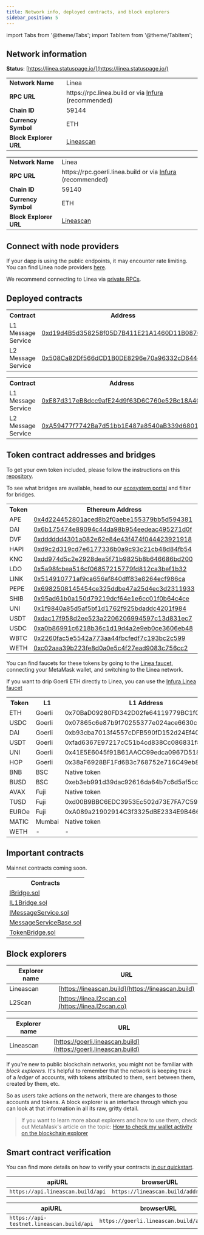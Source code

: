 ```yaml
---
title: Network info, deployed contracts, and block explorers
sidebar_position: 5
---
```


import Tabs from '@theme/Tabs'; import TabItem from '@theme/TabItem';

## Network information

**Status**: [https://linea.statuspage.io/](https://linea.statuspage.io/)

<Tabs groupId="Mainnet-Testnet" className="my-tabs">
  <TabItem 
  value="Mainnet" label="Mainnet" default>
<table>
    <tr>
        <td align="left"><b>Network Name</b></td>
        <td align="left">Linea</td>
    </tr>
    <tr>
        <td align="left"><b>RPC URL</b></td>
        <td align="left">https://rpc.linea.build or via <a href="https://support.linea.build/hc/en-us/articles/15752713253147">Infura</a> (recommended)</td>
    </tr>
    <tr>
        <td align="left"><b>Chain ID</b></td>
        <td align="left">59144</td>
    </tr>
    <tr>
        <td align="left"><b>Currency Symbol</b></td>
        <td align="left">ETH</td>
    </tr>
    <tr>
        <td align="left"><b>Block Explorer URL</b></td>
        <td align="left"> <a href="https://lineascan.build/">Lineascan</a>  </td>
    </tr>
</table>

  </TabItem>
  <TabItem value="Testnet" label="Testnet">
<table>
    <tr>
        <td align="left"><b>Network Name</b></td>
        <td align="left">Linea</td>
    </tr>
    <tr>
        <td align="left"><b>RPC URL</b></td>
        <td align="left">https://rpc.goerli.linea.build or via <a href="https://support.linea.build/hc/en-us/articles/15752713253147">Infura</a> (recommended)</td>
    </tr>
    <tr>
        <td align="left"><b>Chain ID</b></td>
        <td align="left">59140</td>
    </tr>
    <tr>
        <td align="left"><b>Currency Symbol</b></td>
        <td align="left">ETH</td>
    </tr>
    <tr>
        <td align="left"><b>Block Explorer URL</b></td>
        <td align="left"> <a href="https://goerli.lineascan.build">Lineascan</a> </td>
    </tr>
</table>
</TabItem> 
</Tabs>

## Connect with node providers

If your dapp is using the public endpoints, it may encounter rate limiting. You can find Linea node providers [here](../build-on-linea/tooling/node-providers.md).

We recommend connecting to Linea via [private RPCs](../build-on-linea/tooling/node-providers.md#private-rpc).

## Deployed contracts

<Tabs groupId="Mainnet-Testnet" className="my-tabs">
  <TabItem value="Mainnet" label="Mainnet" default>
      <table>
  <tr>
    <th>Contract</th>
    <th>Address</th>
  </tr>
  <tr>
    <td>L1 Message Service</td>
    <td><a href="https://etherscan.io/address/0xd19d4B5d358258f05D7B411E21A1460D11B0876F">0xd19d4B5d358258f05D7B411E21A1460D11B0876F</a></td>
  </tr>
  <tr>
    <td>L2 Message Service</td>
    <td><a href="https://lineascan.build/address/0x508Ca82Df566dCD1B0DE8296e70a96332cD644ec">0x508Ca82Df566dCD1B0DE8296e70a96332cD644ec</a></td>
  </tr>
</table>
  </TabItem>
  <TabItem value="Testnet" label="Testnet">
    <table>
  <tr>
    <th>Contract</th>
    <th>Address</th>
  </tr>
  <tr>
    <td>L1 Message Service</td>
    <td><a href="https://goerli.etherscan.io/address/0xe87d317eb8dcc9afe24d9f63d6c760e52bc18a40">0xE87d317eB8dcc9afE24d9f63D6C760e52Bc18A40</a></td>
  </tr>
  <tr>
    <td>L2 Message Service</td>
    <td><a href="https://explorer.goerli.linea.build/address/0xA59477f7742Ba7d51bb1E487a8540aB339d6801d">0xA59477f7742Ba7d51bb1E487a8540aB339d6801d</a></td>
  </tr>
</table>
  </TabItem>
</Tabs>

## Token contract addresses and bridges

<Tabs groupId="Mainnet-Testnet" className="my-tabs">
  <TabItem value="Mainnet" label="Mainnet" default>
 

 To get your own token included, please follow the instructions on this [repository](https://github.com/Consensys/linea-token-list).


 To see what bridges are available, head to our [ecosystem portal](https://linea.build/apps) and filter for bridges.

 <table>
  <tr>
    <th>Token</th>
    <th>Ethereum Address</th>
    <th>Linea Address</th>
  </tr>
  <tr>
    <td>APE</td>
    <td><a href="https://etherscan.io/address/0x4d224452801aced8b2f0aebe155379bb5d594381">0x4d224452801aced8b2f0aebe155379bb5d594381</a></td>
    <td><a href="https://lineascan.build/address/0x6bAA318CF7C51C76e17ae1EbE9Bbff96AE017aCB">0x6bAA318CF7C51C76e17ae1EbE9Bbff96AE017aCB</a></td>
  </tr>
  <tr>
    <td>DAI</td>
<td><a href="https://etherscan.io/token/0x6b175474e89094c44da98b954eedeac495271d0f">0x6b175474e89094c44da98b954eedeac495271d0f</a></td>
    <td><a href="https://lineascan.build/address/0x4AF15ec2A0BD43Db75dd04E62FAA3B8EF36b00d5">0x4AF15ec2A0BD43Db75dd04E62FAA3B8EF36b00d5</a></td>
  </tr>
  <tr>
    <td>DVF</td>
<td><a href="https://etherscan.io/token/0xdddddd4301a082e62e84e43f474f044423921918">0xdddddd4301a082e62e84e43f474f044423921918</a></td>
    <td><a href="https://lineascan.build/address/0x1f031f8c523b339c7a831355879e3568fa3eb263">0x1f031f8c523b339c7a831355879e3568fa3eb263</a></td>
  </tr>
  <tr>
    <td>HAPI</td>
<td><a href="https://etherscan.io/token/0xd9c2d319cd7e6177336b0a9c93c21cb48d84fb54">0xd9c2d319cd7e6177336b0a9c93c21cb48d84fb54</a></td>
    <td><a href="https://lineascan.build/address/0x0e5F2ee8C29e7eBc14e45dA7FF90566d8c407dB7">0x0e5F2ee8C29e7eBc14e45dA7FF90566d8c407dB7</a></td>
  </tr>
  <tr>
    <td>KNC</td>
<td><a href="https://etherscan.io/token/0xdd974d5c2e2928dea5f71b9825b8b646686bd200">0xdd974d5c2e2928dea5f71b9825b8b646686bd200</a></td>
    <td><a href="https://lineascan.build/address/0x3b2F62d42DB19B30588648bf1c184865D4C3B1D6">0x3b2F62d42DB19B30588648bf1c184865D4C3B1D6</a></td>
  </tr>
  <tr>
    <td>LDO</td>
<td><a href="https://etherscan.io/token/0x5a98fcbea516cf06857215779fd812ca3bef1b32">0x5a98fcbea516cf06857215779fd812ca3bef1b32</a></td>
    <td><a href="https://lineascan.build/address/0x0e076AAFd86a71dCEAC65508DAF975425c9D0cB6">0x0e076AAFd86a71dCEAC65508DAF975425c9D0cB6</a></td>
  </tr>
  <tr>
    <td>LINK</td>
<td><a href="https://etherscan.io/token/0x514910771af9ca656af840dff83e8264ecf986ca">0x514910771af9ca656af840dff83e8264ecf986ca</a></td>
    <td><a href="https://lineascan.build/address/0x5B16228B94b68C7cE33AF2ACc5663eBdE4dCFA2d">0x5B16228B94b68C7cE33AF2ACc5663eBdE4dCFA2d</a></td>
  </tr>
  <tr>
    <td>PEPE</td>
<td><a href="https://etherscan.io/token/0x6982508145454ce325ddbe47a25d4ec3d2311933">0x6982508145454ce325ddbe47a25d4ec3d2311933</a></td>
    <td><a href="https://lineascan.build/address/0x7da14988E4f390C2E34ed41DF1814467D3aDe0c3">0x7da14988E4f390C2E34ed41DF1814467D3aDe0c3</a></td>
  </tr>
  <tr>
    <td>SHIB</td>
<td><a href="https://etherscan.io/token/0x95ad61b0a150d79219dcf64e1e6cc01f0b64c4ce">0x95ad61b0a150d79219dcf64e1e6cc01f0b64c4ce</a></td>
    <td><a href="https://lineascan.build/address/0x99AD925C1Dc14Ac7cc6ca1244eeF8043C74E99d5">0x99AD925C1Dc14Ac7cc6ca1244eeF8043C74E99d5</a></td>
  </tr>
  <tr>
    <td>UNI</td>
<td><a href="https://etherscan.io/token/0x1f9840a85d5af5bf1d1762f925bdaddc4201f984">0x1f9840a85d5af5bf1d1762f925bdaddc4201f984</a></td>
    <td><a href="https://lineascan.build/address/0x636B22bC471c955A8DB60f28D4795066a8201fa3">0x636B22bC471c955A8DB60f28D4795066a8201fa3</a></td>
  </tr>
  <tr>
    <td>USDT</td>
  <td><a href="https://etherscan.io/token/0xdac17f958d2ee523a2206206994597c13d831ec7">0xdac17f958d2ee523a2206206994597c13d831ec7</a></td>
    <td><a href="https://lineascan.build/address/0xA219439258ca9da29E9Cc4cE5596924745e12B93">0xA219439258ca9da29E9Cc4cE5596924745e12B93</a></td>
  </tr>
  <tr>
    <td>USDC</td>
<td><a href="https://etherscan.io/token/0xa0b86991c6218b36c1d19d4a2e9eb0ce3606eb48">0xa0b86991c6218b36c1d19d4a2e9eb0ce3606eb48</a></td>
    <td><a href="https://lineascan.build/address/0x176211869cA2b568f2A7D4EE941E073a821EE1ff">0x176211869cA2b568f2A7D4EE941E073a821EE1ff</a></td>
  </tr>
  <tr>
    <td>WBTC</td>
<td><a href="https://etherscan.io/token/0x2260fac5e5542a773aa44fbcfedf7c193bc2c599">0x2260fac5e5542a773aa44fbcfedf7c193bc2c599</a></td>
    <td><a href="https://lineascan.build/address/0x3aAB2285ddcDdaD8edf438C1bAB47e1a9D05a9b4">0x3aAB2285ddcDdaD8edf438C1bAB47e1a9D05a9b4</a></td>
  </tr>
  <tr>
    <td>WETH</td>
<td><a href="https://etherscan.io/token/0xc02aaa39b223fe8d0a0e5c4f27ead9083c756cc2">0xc02aaa39b223fe8d0a0e5c4f27ead9083c756cc2</a></td>
    <td><a href="https://lineascan.build/address/0xe5D7C2a44FfDDf6b295A15c148167daaAf5Cf34f">0xe5D7C2a44FfDDf6b295A15c148167daaAf5Cf34f</a></td>
  </tr>
</table>
  </TabItem>
  <TabItem value="Testnet" label="Testnet">

You can find faucets for these tokens by going to the [Linea faucet](https://faucet.goerli.linea.build/), connecting your MetaMask wallet, and switching to the Linea network.

If you want to drip Goerli ETH directly to Linea, you can use the [Infura Linea faucet](https://infura.io/faucet/linea)

<table>
  <tbody>
    <tr>
      <th>Token</th>
      <th>L1</th>
      <th>L1 Address</th>
      <th>L2 Address</th>
      <th>Bridge</th>
    </tr>
        <tr>
      <td>ETH</td>
      <td>Goerli</td>
      <td>0x70BaD09280FD342D02fe64119779BC1f0791BAC2</td>
      <td>0xC499a572640B64eA1C8c194c43Bc3E19940719dC</td>
      <td><a href="https://goerli.hop.exchange/#/send?token=ETH&sourceNetwork=ethereum&destNetwork=linea">Hop</a></td>
    </tr>
    <tr>
      <td>USDC</td>
      <td>Goerli</td>
      <td>0x07865c6e87b9f70255377e024ace6630c1eaa37f</td>
      <td>0xf56dc6695cF1f5c364eDEbC7Dc7077ac9B586068</td>
      <td><a href="https://goerli.hop.exchange/#/send?token=ETH&sourceNetwork=ethereum&destNetwork=linea">Hop</a></td>
    </tr>
    <tr>
      <td>DAI</td>
      <td>Goerli</td>
      <td>0xb93cba7013f4557cDFB590fD152d24Ef4063485f</td>
      <td>0x8741Ba6225A6BF91f9D73531A98A89807857a2B3</td>
      <td><a href="https://goerli.hop.exchange/#/send?token=ETH&sourceNetwork=ethereum&destNetwork=linea">Hop</a></td>
    </tr>
    <tr>
      <td>USDT</td>
      <td>Goerli</td>
      <td>0xfad6367E97217cC51b4cd838Cc086831f81d38C2</td>
      <td>0x1990BC6dfe2ef605Bfc08f5A23564dB75642Ad73</td>
      <td><a href="https://goerli.hop.exchange/#/send?token=ETH&sourceNetwork=ethereum&destNetwork=linea">Hop</a></td>
    </tr>
    <tr>
      <td>UNI</td>
      <td>Goerli</td>
      <td>0x41E5E6045f91B61AACC99edca0967D518fB44CFB</td>
      <td>0x7823E8DCC8bfc23EA3AC899EB86921f90e80F499</td>
      <td><a href="https://goerli.hop.exchange/#/send?token=ETH&sourceNetwork=ethereum&destNetwork=linea">Hop</a></td>
    </tr>
    <tr>
      <td>HOP</td>
      <td>Goerli</td>
      <td>0x38aF6928BF1Fd6B3c768752e716C49eb8206e20c</td>
      <td>0x6F03052743CD99ce1b29265E377e320CD24Eb632</td>
      <td><a href="https://goerli.hop.exchange/#/send?token=ETH&sourceNetwork=ethereum&destNetwork=linea">Hop</a></td>
    </tr>
    <tr>
      <td>BNB</td>
      <td>BSC</td>
      <td>Native token</td>
      <td>0x5471ea8f739dd37E9B81Be9c5c77754D8AA953E4</td>
      <td><a href="https://dev-cbridge-v2.netlify.app/97/59140/BNB">Celer</a></td>
    </tr>
    <tr>
      <td>BUSD</td>
      <td>BSC</td>
      <td>0xeb3eb991d39dac92616da64b7c6d5af5ccff1627</td>
      <td>0x7d43AABC515C356145049227CeE54B608342c0ad</td>
      <td><a href="https://dev-cbridge-v2.netlify.app/97/59140/BNB">Celer</a></td>
    </tr>
    <tr>
      <td>AVAX</td>
      <td>Fuji</td>
      <td>Native token</td>
      <td>Multi-chain</td>
      <td><a href="https://test.multichain.org/#/router">Multichain</a></td>
    </tr>
    <tr>
      <td>TUSD</td>
      <td>Fuji</td>
      <td>0xd00B9BBC6EDC3953Ec502d73E7FA7C59f628d947</td>
      <td>0x922D641a426DcFFaeF11680e5358F34d97d112E1</td>
      <td><a href="https://test.multichain.org/#/router">Multichain</a></td>
    </tr>
    <tr>
      <td>EUROe</td>
      <td>Fuji</td>
      <td>0xA089a21902914C3f3325dBE2334E9B466071E5f1</td>
      <td>0xeFAeeE334F0Fd1712f9a8cc375f427D9Cdd40d73</td>
      <td><a href="https://test.multichain.org/#/router">Multichain</a></td>
    </tr>
    <tr>
      <td>MATIC</td>
      <td>Mumbai</td>
      <td>Native token</td>
      <td>0xcAA61BCAe7D37Fe9C33c0D8671448254eef44D63</td>
      <td><a href="https://testnet.bridge.connext.network/">Connext</a></td>
    </tr>
        <tr>
      <td>WETH</td>
      <td>-</td>
      <td>-</td>
      <td>0x2C1b868d6596a18e32E61B901E4060C872647b6C</td>
      <td>-</td>
    </tr>
  </tbody>
</table>
  </TabItem>
</Tabs>

## Important contracts

<Tabs groupId="Mainnet-Testnet" className="my-tabs">
  <TabItem value="Mainnet" label="Mainnet" default>
    Mainnet contracts coming soon.
  </TabItem>
  <TabItem value="Testnet" label="Testnet">
    <table>
  <tr>
    <th>Contracts</th>
  </tr>
  <tr>
    <td><a href="pathname:///files/testnet/IBridge.sol">IBridge.sol</a></td>
  </tr>
  <tr>
    <td><a href="pathname:///files/testnet/IL1Bridge.sol">IL1Bridge.sol</a></td>
  </tr>
  <tr>
    <td><a href="pathname:///files/testnet/IMessageService.sol">IMessageService.sol</a></td>
  </tr>
  <tr>
    <td><a href="pathname:///files/testnet/MessageServiceBase.sol">MessageServiceBase.sol</a></td>
  </tr>
  <tr>
    <td><a href="pathname:///files/testnet/TokenBridge.sol">TokenBridge.sol</a></td>
  </tr>
</table>

  </TabItem>
</Tabs>

## Block explorers

<Tabs groupId="Mainnet-Testnet" className="my-tabs">
  <TabItem value="Mainnet" label="Mainnet" default>

| Explorer name     | URL |
| ----------- | ----------- |
| Lineascan      | [https://lineascan.build](https://lineascan.build)      |
| L2Scan   | [https://linea.l2scan.co](https://linea.l2scan.co)       |

  </TabItem>
  <TabItem value="Testnet" label="Testnet" default>

| Explorer name     | URL |
| ----------- | ----------- |
| Lineascan      | [https://goerli.lineascan.build](https://goerli.lineascan.build)      |

  </TabItem>
</Tabs>

If you're new to public blockchain networks, you might not be familiar with _block explorers_. It's helpful to remember that the network is keeping track of a _ledger_ of accounts, with tokens attributed to them, sent between them, created by them, etc.

So as users take actions on the network, there are changes to those accounts and tokens. A block explorer is an interface through which you can look at that information in all its raw, gritty detail.

>
> If you want to learn more about explorers and how to use them, check out MetaMask's article on the topic: [How to check my wallet activity on the blockchain explorer](https://support.metamask.io/hc/en-us/articles/360057536611-How-to-check-my-wallet-activity-on-the-blockchain-explorer)
>

## Smart contract verification

You can find more details on how to verify your contracts [in our quickstart](../build-on-linea/quickstart/).

<Tabs groupId="Mainnet-Testnet" className="my-tabs">
  <TabItem value="Mainnet" label="Mainnet" default>

| apiURL     | browserURL |
| ----------- | ----------- |
| `https://api.lineascan.build/api` | `https://lineascan.build/address` |

  </TabItem>
  <TabItem value="Testnet" label="Testnet" default>

| apiURL     | browserURL |
| ----------- | ----------- |
| `https://api-testnet.lineascan.build/api` | `https://goerli.lineascan.build/address` |

  </TabItem>
</Tabs>
